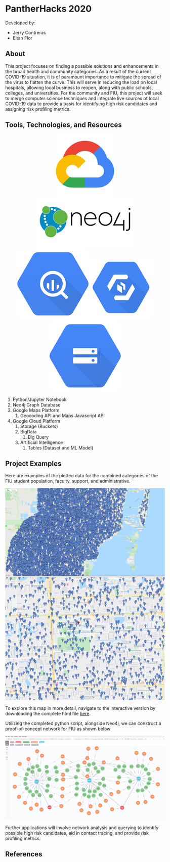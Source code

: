 # PantherHacks 2020

Developed by: 
- Jerry Contreras
- Eitan Flor

## About

This project focuses on finding a possible solutions and enhancements in the broad health and community categories. As a result of the current COVID-19 situation, it is of paramount importance to mitigate the spread of the virus to flatten the curve. This will serve in reducing the load on local hospitals, allowing local business to reopen, along with public schools, colleges, and universities. For the community and FIU, this project will seek to merge computer science techniques and integrate live sources of local COVID-19 data to provide a basis for identifying high risk candidates and assigning risk profiling metrics.  

## Tools, Technologies, and Resources

<p align="center">

<img src="https://github.com/eitanflor/pantherhacks/blob/master/Static%20Files/Google%20Resources/cloud.png">
<img src="https://github.com/eitanflor/pantherhacks/blob/master/Static%20Files/Google%20Resources/neo4j.png">
<br>  
<img src="https://github.com/eitanflor/pantherhacks/blob/master/Static%20Files/Google%20Resources/bigquery.png">
<img src="https://github.com/eitanflor/pantherhacks/blob/master/Static%20Files/Google%20Resources/automl.jpg">
<img src="https://github.com/eitanflor/pantherhacks/blob/master/Static%20Files/Google%20Resources/storage.png">

</p>

1. Python/Jupyter Notebook
1. Neo4j Graph Database
1. Google Maps Platform
    1. Geocoding API and Maps Javascript API
1. Google Cloud Platform
   1. Storage (Buckets)
   1. BigData
      1. Big Query
   1. Artificial Intelligence
      1. Tables (Dataset and ML Model) 

## Project Examples

Here are examples of the plotted data for the combined categories of the FIU student population, faculty, support, and administrative. 

![Map Image 1](https://github.com/eitanflor/pantherhacks/blob/master/Static%20Files/Zoomed-Out-Focus.JPG)
![Map Image 2](https://github.com/eitanflor/pantherhacks/blob/master/Static%20Files/FIU-MMC-Focus.JPG)

To explore this map in more detail, navigate to the interactive version by downloading the complete html file [here](https://github.com/eitanflor/pantherhacks/blob/master/Static%20Files/map.html).

Utilizing the completed python script, alongside Neo4j, we can construct a proof-of-concept network for FIU as shown below 

![Neo4j Network](https://github.com/eitanflor/pantherhacks/blob/master/Static%20Files/neo4j.png)

Further applications will involve network analysis and querying to identify possible high risk candidates, aid in contact tracing, and provide risk profiling metrics.  

## References



